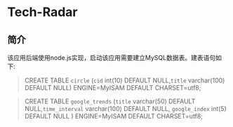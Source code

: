 Tech-Radar
==========

简介
----------


该应用后端使用node.js实现，启动该应用需要建立MySQL数据表。建表语句如下:
  >CREATE TABLE `circle` (`cid` int(10) DEFAULT NULL,`title` varchar(100) DEFAULT NULL)
  ENGINE=MyISAM DEFAULT CHARSET=utf8;

  >CREATE TABLE `google_trends` (`title` varchar(50) DEFAULT NULL,`time_interval` varchar(100) DEFAULT NULL,
  `google_index` int(5) DEFAULT NULL
  ) ENGINE=MyISAM DEFAULT CHARSET=utf8;


